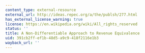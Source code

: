 ```yaml
---
content_type: external-resource
external_url: http://ideas.repec.org/a/the/publsh/277.html
has_external_license_warning: true
license: https://en.wikipedia.org/wiki/All_rights_reserved
status: ''
title: A Non-Differentiable Approach to Revenue Equivalence
uid: 391cb2ff-ef1b-48d5-a9c9-418f2116e1b3
wayback_url: ''
---
```

